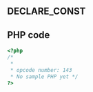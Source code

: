 DECLARE\_CONST
--------------

PHP code
--------

``` php
<?php 
/*
 * 
 * opcode number: 143
 * No sample PHP yet */
?>
```
